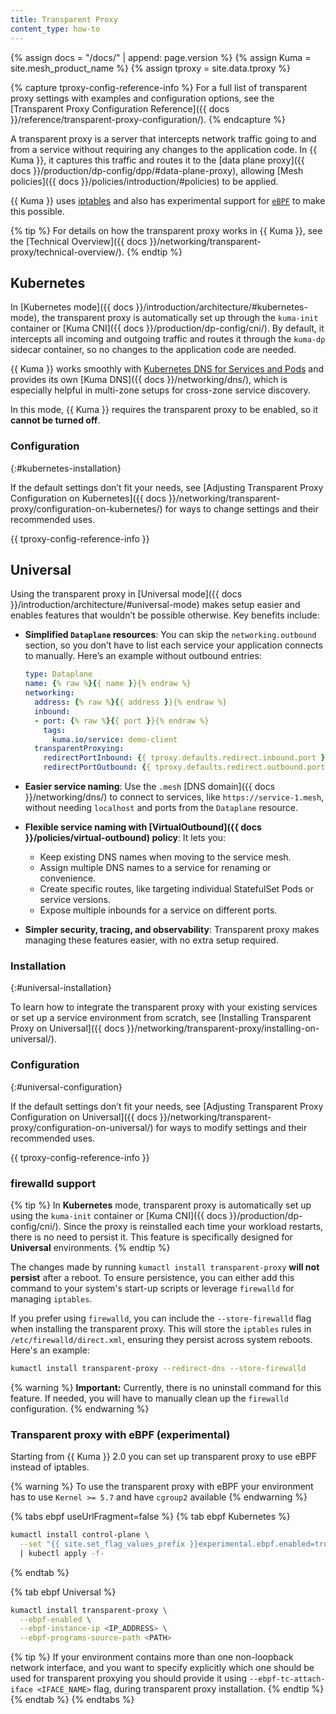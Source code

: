 ```yaml
---
title: Transparent Proxy
content_type: how-to
---
```


{% assign docs = "/docs/" | append: page.version %}
{% assign Kuma = site.mesh_product_name %}
{% assign tproxy = site.data.tproxy %}

{% capture tproxy-config-reference-info %}
For a full list of transparent proxy settings with examples and configuration options, see the [Transparent Proxy Configuration Reference]({{ docs }}/reference/transparent-proxy-configuration/).
{% endcapture %}

A transparent proxy is a server that intercepts network traffic going to and from a service without requiring any changes to the application code. In {{ Kuma }}, it captures this traffic and routes it to the [data plane proxy]({{ docs }}/production/dp-config/dpp/#data-plane-proxy), allowing [Mesh policies]({{ docs }}/policies/introduction/#policies) to be applied.

{{ Kuma }} uses [iptables](https://linux.die.net/man/8/iptables) and also has experimental support for [`eBPF`](#transparent-proxy-with-ebpf-experimental) to make this possible.

{% tip %}
For details on how the transparent proxy works in {{ Kuma }}, see the [Technical Overview]({{ docs }}/networking/transparent-proxy/technical-overview/).
{% endtip %}

## Kubernetes

In [Kubernetes mode]({{ docs }}/introduction/architecture/#kubernetes-mode), the transparent proxy is automatically set up through the `kuma-init` container or [Kuma CNI]({{ docs }}/production/dp-config/cni/). By default, it intercepts all incoming and outgoing traffic and routes it through the `kuma-dp` sidecar container, so no changes to the application code are needed.

{{ Kuma }} works smoothly with [Kubernetes DNS for Services and Pods](https://kubernetes.io/docs/concepts/services-networking/dns-pod-service/) and provides its own [Kuma DNS]({{ docs }}/networking/dns/), which is especially helpful in multi-zone setups for cross-zone service discovery.

In this mode, {{ Kuma }} requires the transparent proxy to be enabled, so it **cannot be turned off**.

### Configuration
{:#kubernetes-installation}

If the default settings don’t fit your needs, see [Adjusting Transparent Proxy Configuration on Kubernetes]({{ docs }}/networking/transparent-proxy/configuration-on-kubernetes/) for ways to change settings and their recommended uses.

{{ tproxy-config-reference-info }}

## Universal

Using the transparent proxy in [Universal mode]({{ docs }}/introduction/architecture/#universal-mode) makes setup easier and enables features that wouldn’t be possible otherwise. Key benefits include:

- **Simplified `Dataplane` resources**: You can skip the `networking.outbound` section, so you don’t have to list each service your application connects to manually. Here’s an example without outbound entries:

  ```yaml
  type: Dataplane
  name: {% raw %}{{ name }}{% endraw %}
  networking:
    address: {% raw %}{{ address }}{% endraw %}
    inbound:
    - port: {% raw %}{{ port }}{% endraw %}
      tags:
        kuma.io/service: demo-client 
    transparentProxying:
      redirectPortInbound: {{ tproxy.defaults.redirect.inbound.port }}
      redirectPortOutbound: {{ tproxy.defaults.redirect.outbound.port }}
  ```

- **Easier service naming**: Use the `.mesh` [DNS domain]({{ docs }}/networking/dns/) to connect to services, like `https://service-1.mesh`, without needing `localhost` and ports from the `Dataplane` resource.

- **Flexible service naming with [VirtualOutbound]({{ docs }}/policies/virtual-outbound) policy**: It lets you:

  - Keep existing DNS names when moving to the service mesh.
  - Assign multiple DNS names to a service for renaming or convenience.
  - Create specific routes, like targeting individual StatefulSet Pods or service versions.
  - Expose multiple inbounds for a service on different ports.

- **Simpler security, tracing, and observability**: Transparent proxy makes managing these features easier, with no extra setup required.

### Installation
{:#universal-installation}

To learn how to integrate the transparent proxy with your existing services or set up a service environment from scratch, see [Installing Transparent Proxy on Universal]({{ docs }}/networking/transparent-proxy/installing-on-universal/).

### Configuration
{:#universal-configuration}

If the default settings don’t fit your needs, see [Adjusting Transparent Proxy Configuration on Universal]({{ docs }}/networking/transparent-proxy/configuration-on-universal/) for ways to modify settings and their recommended uses.

{{ tproxy-config-reference-info }}

### firewalld support

{% tip %}
In **Kubernetes** mode, transparent proxy is automatically set up using the `kuma-init` container or [Kuma CNI]({{ docs }}/production/dp-config/cni/). Since the proxy is reinstalled each time your workload restarts, there is no need to persist it. This feature is specifically designed for **Universal** environments.
{% endtip %}

The changes made by running `kumactl install transparent-proxy` **will not persist** after a reboot. To ensure persistence, you can either add this command to your system's start-up scripts or leverage `firewalld` for managing `iptables`.

If you prefer using `firewalld`, you can include the `--store-firewalld` flag when installing the transparent proxy. This will store the `iptables` rules in `/etc/firewalld/direct.xml`, ensuring they persist across system reboots. Here's an example:

```sh
kumactl install transparent-proxy --redirect-dns --store-firewalld
```

{% warning %}
**Important:** Currently, there is no uninstall command for this feature. If needed, you will have to manually clean up the `firewalld` configuration.
{% endwarning %}

<!-- vale Google.Headings = NO -->
### Transparent proxy with eBPF (experimental)
<!-- vale Google.Headings = YES -->

Starting from {{ Kuma }} 2.0 you can set up transparent proxy to use eBPF instead of iptables.

{% warning %}
To use the transparent proxy with eBPF your environment has to use `Kernel >= 5.7` and have `cgroup2` available
{% endwarning %}

{% tabs ebpf useUrlFragment=false %}
{% tab ebpf Kubernetes %}
```sh
kumactl install control-plane \
  --set "{{ site.set_flag_values_prefix }}experimental.ebpf.enabled=true" \
  | kubectl apply -f-
```
{% endtab %}

{% tab ebpf Universal %}
```sh
kumactl install transparent-proxy \
  --ebpf-enabled \
  --ebpf-instance-ip <IP_ADDRESS> \
  --ebpf-programs-source-path <PATH>
```

{% tip %}
If your environment contains more than one non-loopback network interface, and you want to specify explicitly which one should be used for transparent proxying you should provide it using `--ebpf-tc-attach-iface <IFACE_NAME>` flag, during transparent proxy installation.
{% endtip %}
{% endtab %}
{% endtabs %}
